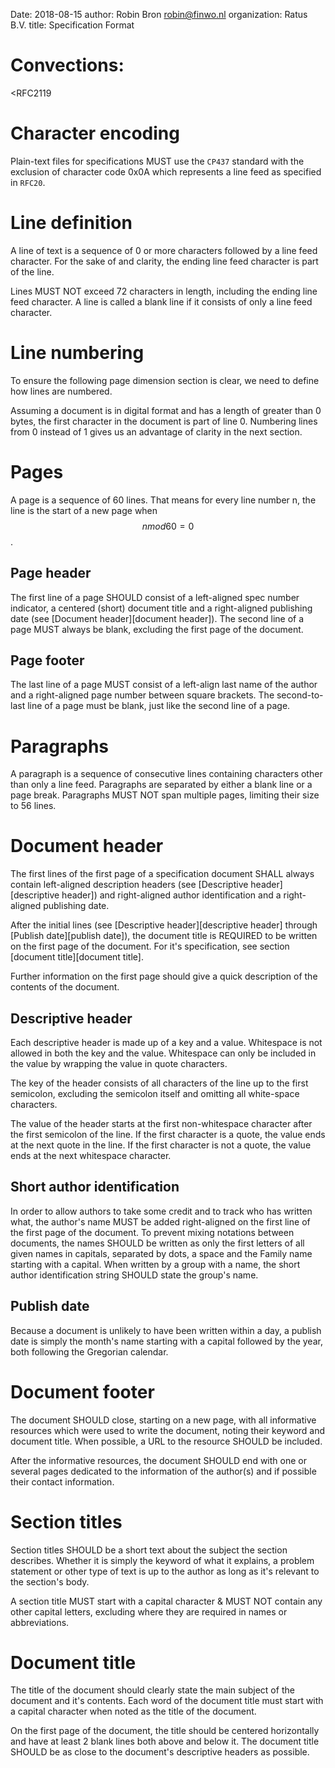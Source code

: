 Date: 2018-08-15
author: Robin Bron <robin@finwo.nl>
organization: Ratus B.V.
title: Specification Format

# Convections:

<RFC2119

# Character encoding

Plain-text files for specifications MUST use the `CP437` standard with the
exclusion of character code 0x0A which represents a line feed as specified in
`RFC20`.

# Line definition

A line of text is a sequence of 0 or more characters followed by a line feed
character. For the sake of and clarity, the ending line feed character is
part of the line.

Lines MUST NOT exceed 72 characters in length, including the ending line feed
character. A line is called a blank line if it consists of only a line feed
character.

# Line numbering

To ensure the following page dimension section is clear, we need to define
how lines are numbered.

Assuming a document is in digital format and has a length of greater than
0 bytes, the first character in the document is part of line 0. Numbering
lines from 0 instead of 1 gives us an advantage of clarity in the next
section.

# Pages

A page is a sequence of 60 lines. That means for every line number n, the
line is the start of a new page when $$ n mod 60 = 0 $$.

## Page header

The first line of a page SHOULD consist of a left-aligned spec number
indicator, a centered (short) document title and a right-aligned publishing
date (see [Document header][document header]). The second line of a page MUST
always be blank, excluding the first page of the document.

## Page footer

The last line of a page MUST consist of a left-align last name of the author
and a right-aligned page number between square brackets. The second-to-last
line of a page must be blank, just like the second line of a page.

# Paragraphs

A paragraph is a sequence of consecutive lines containing characters other
than only a line feed. Paragraphs are separated by either a blank line or a
page break. Paragraphs MUST NOT span multiple pages, limiting their size to
56 lines.

# Document header

The first lines of the first page of a specification document SHALL always
contain left-aligned description headers (see
[Descriptive header][descriptive header]) and right-aligned author
identification and a right-aligned publishing date.

After the initial lines (see [Descriptive header][descriptive header] through
[Publish date][publish date]), the document title is REQUIRED to be written
on the first page of the document. For it's specification, see section
[document title][document title].

Further information on the first page should give a quick description of the
contents of the document.

## Descriptive header

Each descriptive header is made up of a key and a value. Whitespace is not
allowed in both the key and the value. Whitespace can only be included in the
value by wrapping the value in quote characters.

The key of the header consists of all characters of the line up to the first
semicolon, excluding the semicolon itself and omitting all white-space
characters.

The value of the header starts at the first non-whitespace character after
the first semicolon of the line. If the first character is a quote, the value
ends at the next quote in the line. If the first character is not a quote,
the value ends at the next whitespace character.

## Short author identification

In order to allow authors to take some credit and to track who has written
what, the author's name MUST be added right-aligned on the first line of the
first page of the document. To prevent mixing notations between documents,
the names SHOULD be written as only the first letters of all given names in
capitals, separated by dots, a space and the Family name starting with a
capital. When written by a group with a name, the short author identification
string SHOULD state the group's name.

## Publish date

Because a document is unlikely to have been written within a day, a publish
date is simply the month's name starting with a capital followed by the year,
both following the Gregorian calendar.

# Document footer

The document SHOULD close, starting on a new page, with all informative
resources which were used to write the document, noting their keyword and
document title. When possible, a URL to the resource SHOULD be included.

After the informative resources, the document SHOULD end with one or several
pages dedicated to the information of the author(s) and if possible their
contact information.

# Section titles

Section titles SHOULD be a short text about the subject the section
describes. Whether it is simply the keyword of what it explains, a problem
statement or other type of text is up to the author as long as it's relevant
to the section's body.

A section title MUST start with a capital character & MUST NOT contain any
other capital letters, excluding where they are required in names or
abbreviations.

# Document title

The title of the document should clearly state the main subject of the
document and it's contents. Each word of the document title must start with a
capital character when noted as the title of the document.

On the first page of the document, the title should be centered horizontally
and have at least 2 blank lines both above and below it. The document title
SHOULD be as close to the document's descriptive headers as possible.

